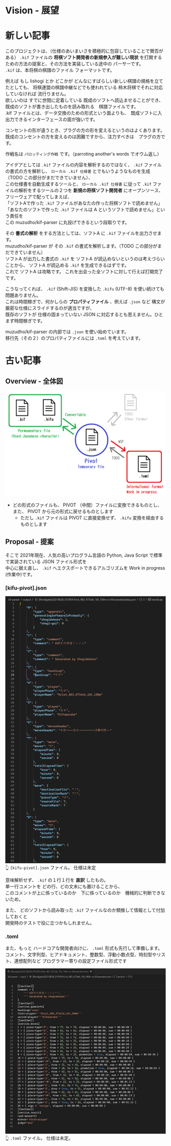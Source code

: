# Vision - 展望

# 新しい記事

このプロジェクトは、（仕様のあいまいさを積極的に包容していることで賛否がある） `.kif` ファイルの **将棋ソフト開発者の新規参入が難しい現状** を打開するための方法の提案と、その方法を実装している途中の パーサーです。  
`.kif` は、本将棋の棋譜のファイル フォーマットです。  

例えば もし lishogi とか どこかが どんなにすばらしい新しい棋譜の規格を立てたとしても、 将棋連盟の棋譜中継などでも使われている 柿木将棋でそれに対応していなければ 流行りません。  
欲しいのは すでに世間に定着している 既成のソフトへ読込ませることができ、既成のソフトが書き出したものを読み取れる　棋譜ファイルです。  
.kif ファイルとは、データ交換のための形式という面よりも、　既成ソフトに入出力できるインターフェースの面が強いです。  

コンセントの形が違うとき、プラグの方の形を変えるというのはよくあります。  
既成のコンセントの方を変えるのは困難ですから、注力すべきは　プラグの方です。  

作戦名は `パロッティング作戦` です。（parroting another's words でオウム返し）  

アイデアとしては `.kif` ファイルの内容を解析するのではなく、 `.kif` ファイルの書式の方を解析し、 `ローカル .kif 仕様書` とでもいうようなものを生成（TODO この部分がまだできていません）、  
この仕様書を自動生成するツールと、 `ローカル .kif 仕様書` に従って `.kif` ファイルの解析をするツールの２つを **新規の将棋ソフト開発者** にオープンソース、フリーウェアで配ってしまえば、  
「ソフトAで作った `.kif` ファイルがあなたの作った将棋ソフトで読めません」「あなたのソフトで作った `.kif` ファイルは A というソフトで読めません」という責任を  
この muzudho/kif-parser に丸投げできるという段取りです。  

その **書式の解析** をする方法としては、ソフトA に `.kif` ファイルを出力させます。  
muzudho/kif-parser が その `.kif` の書式を解析します。（TODO この部分がまだできていません）  
ソフトA が出力した書式の `.kif` を ソフトA が読込めないというのは考えづらいことから、 ソフトA が読込める `.kif` を生成できるはずです。  
これで ソフトA は攻略です。 これを出会った全ソフトに対して行えば打開完了です。  

こうなってくれば、 `.kif` (Shift-JIS) を変換した `.kifu` (UTF-8) を使い続けても問題ありません。  
これは時間稼ぎで、何かしらの **プロパティファイル** 、例えば `.json` など 構文が厳密な仕様にスライドするのが適当ですが、  
既存のソフトが 仕様の固まっていない JSON に対応するとも思えません。ひとまず時間稼ぎです。  

muzudho/kif-parser の内部では `.json` を使い始めています。  
移行先（その２）のプロパティファイルには `.toml` を考えています。  

# 古い記事
## Overview - 全体図

![20211001shogi2.png](../docs/img/20211001shogi2.png)  

* どの形式のファイルも、 PIVOT （中間）ファイルに変換できるものとし、また、 PIVOT から元の形式に戻せるものとします
  * ただし `.kif` ファイルは PIVOT に直接変換せず、 `.kifu` 変換を経由するものとします

## Proposal - 提案

そこで 2021年現在、人気の高いプログラム言語の Python, Java Script で標準で実装されている JSON ファイル形式を  
中心に据え直し、 `.kif` へエクスポートできるアルゴリズムを Work in progress (作業中)です。  

### [kifu-pivot].json

![20211014shogi22.png](../docs/img/20211014shogi22.png)  
👆 `[kifu-pivot].json` ファイル。 仕様は未定

意味解析せず、 `.kif` の１行１行を **直訳** したもの。  
単一行コメントを どの行、どの文末にも置けることから、  
このコメントが上に係っているのか　下に係っているのか　機械的に判断できないため。  

また、 どのソフトから読み取った `.kif` ファイルなのか類推して情報として付加しておくと  
開発時のテストで役に立つかもしれません。  

### .toml

また、もっと ハードコアな開発者向けに、 `.toml` 形式も先行して準備します。  
コメント、文字列型、ヒアドキュメント、整数型、浮動小数点型、時刻型やリスト、連想配列など プログラマー寄りの設定ファイル形式です  

![20211002shogi4-per.png](../docs/img/20211002shogi4-per.png)  
👆 `.toml` ファイル。 仕様は未定。  
